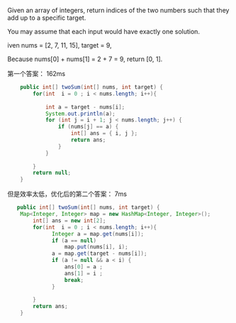 Given an array of integers, return indices of the two numbers such that they add up to a specific target.

You may assume that each input would have exactly one solution.

iven nums = [2, 7, 11, 15], target = 9,

Because nums[0] + nums[1] = 2 + 7 = 9,
return [0, 1].


第一个答案： 162ms
```java
    public int[] twoSum(int[] nums, int target) {
        for(int  i = 0 ; i < nums.length; i++){
            
			int a = target - nums[i];
			System.out.println(a);
			for (int j = i + 1; j < nums.length; j++) {
				if (nums[j] == a) {
					int[] ans = { i, j };
					return ans;
				}
			}
            
        }
        return null;
    }
```	

但是效率太低，优化后的第二个答案： 7ms
```java
   public int[] twoSum(int[] nums, int target) {
	Map<Integer, Integer> map = new HashMap<Integer, Integer>();
		int[] ans = new int[2];
        for(int  i = 0 ; i < nums.length; i++){
        	  Integer a = map.get(nums[i]);
              if (a == null)
            	  map.put(nums[i], i);
              a = map.get(target - nums[i]);
              if (a != null && a < i) {
            	  ans[0] = a ;
            	  ans[1] = i ;
                  break;
              }
        	
        }
        return ans;
    }
```	
